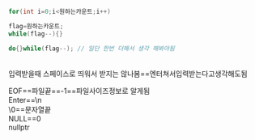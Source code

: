 ```C++
for(int i=0;i<원하는카운트;i++)

flag=원하는카운트;
while(flag--){}

do{}while(flag--); // 일단 한번 더해서 생각 해봐야됨

```
</br>  
입력받을때 스페이스로 띄워서 받지는 않나봄==엔터쳐서입력받는다고생각해도됨  
</br>  

EOF==파일끝==-1==파일사이즈정보로 알게됨  
Enter==\n  
\0==문자열끝  
NULL==0  
nullptr  
